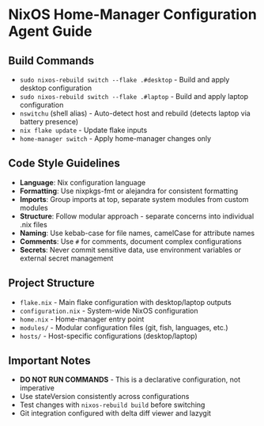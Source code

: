 # NixOS Home-Manager Configuration Agent Guide

## Build Commands
- `sudo nixos-rebuild switch --flake .#desktop` - Build and apply desktop configuration
- `sudo nixos-rebuild switch --flake .#laptop` - Build and apply laptop configuration
- `nswitchu` (shell alias) - Auto-detect host and rebuild (detects laptop via battery presence)
- `nix flake update` - Update flake inputs
- `home-manager switch` - Apply home-manager changes only

## Code Style Guidelines
- **Language**: Nix configuration language
- **Formatting**: Use nixpkgs-fmt or alejandra for consistent formatting
- **Imports**: Group imports at top, separate system modules from custom modules
- **Structure**: Follow modular approach - separate concerns into individual .nix files
- **Naming**: Use kebab-case for file names, camelCase for attribute names
- **Comments**: Use `#` for comments, document complex configurations
- **Secrets**: Never commit sensitive data, use environment variables or external secret management

## Project Structure
- `flake.nix` - Main flake configuration with desktop/laptop outputs
- `configuration.nix` - System-wide NixOS configuration
- `home.nix` - Home-manager entry point
- `modules/` - Modular configuration files (git, fish, languages, etc.)
- `hosts/` - Host-specific configurations (desktop/laptop)

## Important Notes
- **DO NOT RUN COMMANDS** - This is a declarative configuration, not imperative
- Use stateVersion consistently across configurations
- Test changes with `nixos-rebuild build` before switching
- Git integration configured with delta diff viewer and lazygit